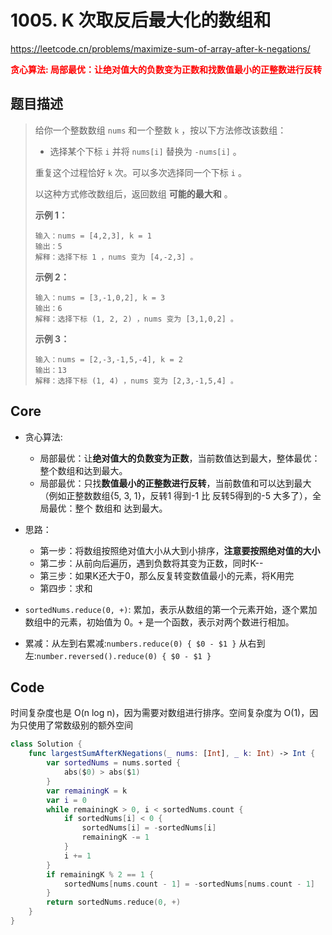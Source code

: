 # 1005. K 次取反后最大化的数组和

https://leetcode.cn/problems/maximize-sum-of-array-after-k-negations/

**<font color=red>贪心算法: 局部最优：让绝对值大的负数变为正数和找数值最小的正整数进行反转</font>**

## 题目描述

> 给你一个整数数组 `nums` 和一个整数 `k` ，按以下方法修改该数组：
>
> - 选择某个下标 `i` 并将 `nums[i]` 替换为 `-nums[i]` 。
>
> 重复这个过程恰好 `k` 次。可以多次选择同一个下标 `i` 。
>
> 以这种方式修改数组后，返回数组 **可能的最大和** 。
>
>  
>
> **示例 1：**
>
> ```
> 输入：nums = [4,2,3], k = 1
> 输出：5
> 解释：选择下标 1 ，nums 变为 [4,-2,3] 。
> ```
>
> **示例 2：**
>
> ```
> 输入：nums = [3,-1,0,2], k = 3
> 输出：6
> 解释：选择下标 (1, 2, 2) ，nums 变为 [3,1,0,2] 。
> ```
>
> **示例 3：**
>
> ```
> 输入：nums = [2,-3,-1,5,-4], k = 2
> 输出：13
> 解释：选择下标 (1, 4) ，nums 变为 [2,3,-1,5,4] 。
> ```



## Core

- 贪心算法: 
  - 局部最优：让**绝对值大的负数变为正数**，当前数值达到最大，整体最优：整个数组和达到最大。
  - 局部最优：只找**数值最小的正整数进行反转**，当前数值和可以达到最大（例如正整数数组{5, 3, 1}，反转1 得到-1 比 反转5得到的-5 大多了），全局最优：整个 数组和 达到最大。

- 思路：
  - 第一步：将数组按照绝对值大小从大到小排序，**注意要按照绝对值的大小**
  - 第二步：从前向后遍历，遇到负数将其变为正数，同时K--
  - 第三步：如果K还大于0，那么反复转变数值最小的元素，将K用完
  - 第四步：求和

- `sortedNums.reduce(0, +)`: 累加，表示从数组的第一个元素开始，逐个累加数组中的元素，初始值为 0。`+` 是一个函数，表示对两个数进行相加。
- 累减：从左到右累减:`numbers.reduce(0) { $0 - $1 }`  从右到左:`number.reversed().reduce(0) { $0 - $1 }`



## Code

时间复杂度也是 O(n log n)，因为需要对数组进行排序。空间复杂度为 O(1)，因为只使用了常数级别的额外空间

```swift
class Solution {
    func largestSumAfterKNegations(_ nums: [Int], _ k: Int) -> Int {
        var sortedNums = nums.sorted { 
            abs($0) > abs($1)
        }
        var remainingK = k
        var i = 0
        while remainingK > 0, i < sortedNums.count {
            if sortedNums[i] < 0 {
                sortedNums[i] = -sortedNums[i]
                remainingK -= 1
            }
            i += 1
        }
        if remainingK % 2 == 1 {
            sortedNums[nums.count - 1] = -sortedNums[nums.count - 1]
        }
        return sortedNums.reduce(0, +)
    }
}
```

